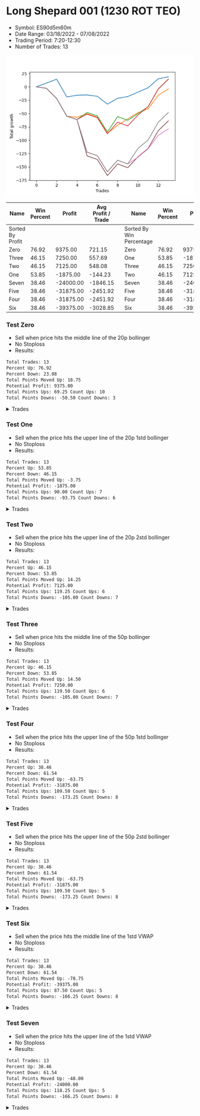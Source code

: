 # Long Shepard 001 (1230 ROT TEO) 
- Symbol: ES90d5m60m
- Date Range: 03/18/2022 - 07/08/2022
- Trading Period: 7:20-12:30
- Number of Trades: 13

![Plot](LongShepard001(1230ROTTEO)ES90d5m60m.png)

| Name | Win Percent | Profit | Avg Profit / Trade |     | Name | Win Percent | Profit | Avg Profit / Trade |
| ---- | ----------- | ------ | ------------------ | --- | ---- | ----------- | ------ | ------------------ |
| Sorted By <br> Profit | | | | | Sorted By <br> Win Percentage ||||
| Zero | 76.92 | 9375.00 | 721.15 |     | Zero | 76.92 | 9375.00 | 721.15 |
| Three | 46.15 | 7250.00 | 557.69 |     | One | 53.85 | -1875.00 | -144.23 |
| Two | 46.15 | 7125.00 | 548.08 |     | Three | 46.15 | 7250.00 | 557.69 |
| One | 53.85 | -1875.00 | -144.23 |     | Two | 46.15 | 7125.00 | 548.08 |
| Seven | 38.46 | -24000.00 | -1846.15 |     | Seven | 38.46 | -24000.00 | -1846.15 |
| Five | 38.46 | -31875.00 | -2451.92 |     | Five | 38.46 | -31875.00 | -2451.92 |
| Four | 38.46 | -31875.00 | -2451.92 |     | Four | 38.46 | -31875.00 | -2451.92 |
| Six | 38.46 | -39375.00 | -3028.85 |     | Six | 38.46 | -39375.00 | -3028.85 |

### Test Zero
* Sell when price hits the middle line of the 20p bollinger
* No Stoploss
* Results:
```
Total Trades: 13
Percent Up: 76.92
Percent Down: 23.08
Total Points Moved Up: 18.75
Potential Profit: 9375.00
Total Points Ups: 69.25 Count Ups: 10
Total Points Downs: -50.50 Count Downs: 3
```

<details><summary>Trades</summary>

<code>In: 2022-04-11 08:30:00		Out: 2022-04-11 08:36:10		Total Position Time: 06:10		Total Move Up: 7.00		Total to Date: 7.00</code> <br />
<code>In: 2022-04-21 10:25:00		Out: 2022-04-21 10:31:05		Total Position Time: 06:05		Total Move Up: 7.25		Total to Date: 14.25</code> <br />
<code>In: 2022-04-22 08:10:00		Out: 2022-04-22 09:10:55		Total Position Time: 60:55		Total Move Up: -33.25		Total to Date: -19.00</code> <br />
<code>In: 2022-04-22 11:20:00		Out: 2022-04-22 11:21:10		Total Position Time: 01:10		Total Move Up: 3.25		Total to Date: -15.75</code> <br />
<code>In: 2022-04-22 12:15:00		Out: 2022-04-22 12:16:10		Total Position Time: 01:10		Total Move Up: 0.50		Total to Date: -15.25</code> <br />
<code>In: 2022-05-02 11:00:00		Out: 2022-05-02 11:53:35		Total Position Time: 53:35		Total Move Up: -2.50		Total to Date: -17.75</code> <br />
<code>In: 2022-05-05 08:40:00		Out: 2022-05-05 09:21:10		Total Position Time: 41:10		Total Move Up: -14.75		Total to Date: -32.50</code> <br />
<code>In: 2022-05-05 09:10:00		Out: 2022-05-05 09:21:10		Total Position Time: 11:10		Total Move Up: 11.00		Total to Date: -21.50</code> <br />
<code>In: 2022-05-20 10:35:00		Out: 2022-05-20 10:38:05		Total Position Time: 03:05		Total Move Up: 3.25		Total to Date: -18.25</code> <br />
<code>In: 2022-05-24 08:00:00		Out: 2022-05-24 08:16:40		Total Position Time: 16:40		Total Move Up: 8.25		Total to Date: -10.00</code> <br />
<code>In: 2022-06-01 09:10:00		Out: 2022-06-01 09:33:05		Total Position Time: 23:05		Total Move Up: 8.25		Total to Date: -1.75</code> <br />
<code>In: 2022-06-13 08:15:00		Out: 2022-06-13 08:23:35		Total Position Time: 08:35		Total Move Up: 16.75		Total to Date: 15.00</code> <br />
<code>In: 2022-06-13 08:20:00		Out: 2022-06-13 08:23:35		Total Position Time: 03:35		Total Move Up: 3.75		Total to Date: 18.75</code> <br />


</details>

### Test One
* Sell when the price hits the upper line of the 20p 1std bollinger
* No Stoploss
* Results:
```
Total Trades: 13
Percent Up: 53.85
Percent Down: 46.15
Total Points Moved Up: -3.75
Potential Profit: -1875.00
Total Points Ups: 90.00 Count Ups: 7
Total Points Downs: -93.75 Count Downs: 6
```

<details><summary>Trades</summary>

<code>In: 2022-04-11 08:30:00		Out: 2022-04-11 09:30:55		Total Position Time: 60:55		Total Move Up: -2.75		Total to Date: -2.75</code> <br />
<code>In: 2022-04-21 10:25:00		Out: 2022-04-21 11:25:55		Total Position Time: 60:55		Total Move Up: -19.00		Total to Date: -21.75</code> <br />
<code>In: 2022-04-22 08:10:00		Out: 2022-04-22 09:10:55		Total Position Time: 60:55		Total Move Up: -33.25		Total to Date: -55.00</code> <br />
<code>In: 2022-04-22 11:20:00		Out: 2022-04-22 12:16:55		Total Position Time: 56:55		Total Move Up: -2.00		Total to Date: -57.00</code> <br />
<code>In: 2022-04-22 12:15:00		Out: 2022-04-22 12:16:55		Total Position Time: 01:55		Total Move Up: 6.75		Total to Date: -50.25</code> <br />
<code>In: 2022-05-02 11:00:00		Out: 2022-05-02 12:00:55		Total Position Time: 60:55		Total Move Up: -6.50		Total to Date: -56.75</code> <br />
<code>In: 2022-05-05 08:40:00		Out: 2022-05-05 09:40:55		Total Position Time: 60:55		Total Move Up: -30.25		Total to Date: -87.00</code> <br />
<code>In: 2022-05-05 09:10:00		Out: 2022-05-05 10:00:25		Total Position Time: 50:25		Total Move Up: 14.75		Total to Date: -72.25</code> <br />
<code>In: 2022-05-20 10:35:00		Out: 2022-05-20 10:54:15		Total Position Time: 19:15		Total Move Up: 12.25		Total to Date: -60.00</code> <br />
<code>In: 2022-05-24 08:00:00		Out: 2022-05-24 08:43:15		Total Position Time: 43:15		Total Move Up: 11.50		Total to Date: -48.50</code> <br />
<code>In: 2022-06-01 09:10:00		Out: 2022-06-01 10:01:15		Total Position Time: 51:15		Total Move Up: 7.25		Total to Date: -41.25</code> <br />
<code>In: 2022-06-13 08:15:00		Out: 2022-06-13 08:39:15		Total Position Time: 24:15		Total Move Up: 25.25		Total to Date: -16.00</code> <br />
<code>In: 2022-06-13 08:20:00		Out: 2022-06-13 08:39:15		Total Position Time: 19:15		Total Move Up: 12.25		Total to Date: -3.75</code> <br />


</details>

### Test Two
* Sell when the price hits the upper line of the 20p 2std bollinger
* No Stoploss
* Results:
```
Total Trades: 13
Percent Up: 46.15
Percent Down: 53.85
Total Points Moved Up: 14.25
Potential Profit: 7125.00
Total Points Ups: 119.25 Count Ups: 6
Total Points Downs: -105.00 Count Downs: 7
```

<details><summary>Trades</summary>

<code>In: 2022-04-11 08:30:00		Out: 2022-04-11 09:30:55		Total Position Time: 60:55		Total Move Up: -2.75		Total to Date: -2.75</code> <br />
<code>In: 2022-04-21 10:25:00		Out: 2022-04-21 11:25:55		Total Position Time: 60:55		Total Move Up: -19.00		Total to Date: -21.75</code> <br />
<code>In: 2022-04-22 08:10:00		Out: 2022-04-22 09:10:55		Total Position Time: 60:55		Total Move Up: -33.25		Total to Date: -55.00</code> <br />
<code>In: 2022-04-22 11:20:00		Out: 2022-04-22 12:20:55		Total Position Time: 60:55		Total Move Up: -6.25		Total to Date: -61.25</code> <br />
<code>In: 2022-04-22 12:15:00		Out: 2022-04-22 12:33:15		Total Position Time: 18:15		Total Move Up: 13.25		Total to Date: -48.00</code> <br />
<code>In: 2022-05-02 11:00:00		Out: 2022-05-02 12:00:55		Total Position Time: 60:55		Total Move Up: -6.50		Total to Date: -54.50</code> <br />
<code>In: 2022-05-05 08:40:00		Out: 2022-05-05 09:40:55		Total Position Time: 60:55		Total Move Up: -30.25		Total to Date: -84.75</code> <br />
<code>In: 2022-05-05 09:10:00		Out: 2022-05-05 10:08:20		Total Position Time: 58:20		Total Move Up: 29.00		Total to Date: -55.75</code> <br />
<code>In: 2022-05-20 10:35:00		Out: 2022-05-20 11:35:55		Total Position Time: 60:55		Total Move Up: -7.00		Total to Date: -62.75</code> <br />
<code>In: 2022-05-24 08:00:00		Out: 2022-05-24 08:44:50		Total Position Time: 44:50		Total Move Up: 12.50		Total to Date: -50.25</code> <br />
<code>In: 2022-06-01 09:10:00		Out: 2022-06-01 10:08:10		Total Position Time: 58:10		Total Move Up: 12.75		Total to Date: -37.50</code> <br />
<code>In: 2022-06-13 08:15:00		Out: 2022-06-13 09:15:55		Total Position Time: 60:55		Total Move Up: 33.25		Total to Date: -4.25</code> <br />
<code>In: 2022-06-13 08:20:00		Out: 2022-06-13 09:20:55		Total Position Time: 60:55		Total Move Up: 18.50		Total to Date: 14.25</code> <br />


</details>

### Test Three
* Sell when price hits the middle line of the 50p bollinger
* No Stoploss
* Results:
```
Total Trades: 13
Percent Up: 46.15
Percent Down: 53.85
Total Points Moved Up: 14.50
Potential Profit: 7250.00
Total Points Ups: 119.50 Count Ups: 6
Total Points Downs: -105.00 Count Downs: 7
```

<details><summary>Trades</summary>

<code>In: 2022-04-11 08:30:00		Out: 2022-04-11 09:30:55		Total Position Time: 60:55		Total Move Up: -2.75		Total to Date: -2.75</code> <br />
<code>In: 2022-04-21 10:25:00		Out: 2022-04-21 11:25:55		Total Position Time: 60:55		Total Move Up: -19.00		Total to Date: -21.75</code> <br />
<code>In: 2022-04-22 08:10:00		Out: 2022-04-22 09:10:55		Total Position Time: 60:55		Total Move Up: -33.25		Total to Date: -55.00</code> <br />
<code>In: 2022-04-22 11:20:00		Out: 2022-04-22 12:20:55		Total Position Time: 60:55		Total Move Up: -6.25		Total to Date: -61.25</code> <br />
<code>In: 2022-04-22 12:15:00		Out: 2022-04-22 12:32:25		Total Position Time: 17:25		Total Move Up: 10.00		Total to Date: -51.25</code> <br />
<code>In: 2022-05-02 11:00:00		Out: 2022-05-02 12:00:55		Total Position Time: 60:55		Total Move Up: -6.50		Total to Date: -57.75</code> <br />
<code>In: 2022-05-05 08:40:00		Out: 2022-05-05 09:40:55		Total Position Time: 60:55		Total Move Up: -30.25		Total to Date: -88.00</code> <br />
<code>In: 2022-05-05 09:10:00		Out: 2022-05-05 10:10:55		Total Position Time: 60:55		Total Move Up: 21.75		Total to Date: -66.25</code> <br />
<code>In: 2022-05-20 10:35:00		Out: 2022-05-20 11:35:55		Total Position Time: 60:55		Total Move Up: -7.00		Total to Date: -73.25</code> <br />
<code>In: 2022-05-24 08:00:00		Out: 2022-05-24 09:00:55		Total Position Time: 60:55		Total Move Up: 20.25		Total to Date: -53.00</code> <br />
<code>In: 2022-06-01 09:10:00		Out: 2022-06-01 10:10:55		Total Position Time: 60:55		Total Move Up: 15.75		Total to Date: -37.25</code> <br />
<code>In: 2022-06-13 08:15:00		Out: 2022-06-13 09:15:55		Total Position Time: 60:55		Total Move Up: 33.25		Total to Date: -4.00</code> <br />
<code>In: 2022-06-13 08:20:00		Out: 2022-06-13 09:20:55		Total Position Time: 60:55		Total Move Up: 18.50		Total to Date: 14.50</code> <br />


</details>

### Test Four
* Sell when the price hits the upper line of the 50p 1std bollinger
* No Stoploss
* Results:
```
Total Trades: 13
Percent Up: 38.46
Percent Down: 61.54
Total Points Moved Up: -63.75
Potential Profit: -31875.00
Total Points Ups: 109.50 Count Ups: 5
Total Points Downs: -173.25 Count Downs: 8
```

<details><summary>Trades</summary>

<code>In: 2022-04-11 08:30:00		Out: 2022-04-11 09:30:55		Total Position Time: 60:55		Total Move Up: -2.75		Total to Date: -2.75</code> <br />
<code>In: 2022-04-21 10:25:00		Out: 2022-04-21 11:25:55		Total Position Time: 60:55		Total Move Up: -19.00		Total to Date: -21.75</code> <br />
<code>In: 2022-04-22 08:10:00		Out: 2022-04-22 09:10:55		Total Position Time: 60:55		Total Move Up: -33.25		Total to Date: -55.00</code> <br />
<code>In: 2022-04-22 11:20:00		Out: 2022-04-22 12:20:55		Total Position Time: 60:55		Total Move Up: -6.25		Total to Date: -61.25</code> <br />
<code>In: 2022-04-22 12:15:00		Out: 2022-04-25 06:45:55		Total Position Time: 1110:55		Total Move Up: -68.25		Total to Date: -129.50</code> <br />
<code>In: 2022-05-02 11:00:00		Out: 2022-05-02 12:00:55		Total Position Time: 60:55		Total Move Up: -6.50		Total to Date: -136.00</code> <br />
<code>In: 2022-05-05 08:40:00		Out: 2022-05-05 09:40:55		Total Position Time: 60:55		Total Move Up: -30.25		Total to Date: -166.25</code> <br />
<code>In: 2022-05-05 09:10:00		Out: 2022-05-05 10:10:55		Total Position Time: 60:55		Total Move Up: 21.75		Total to Date: -144.50</code> <br />
<code>In: 2022-05-20 10:35:00		Out: 2022-05-20 11:35:55		Total Position Time: 60:55		Total Move Up: -7.00		Total to Date: -151.50</code> <br />
<code>In: 2022-05-24 08:00:00		Out: 2022-05-24 09:00:55		Total Position Time: 60:55		Total Move Up: 20.25		Total to Date: -131.25</code> <br />
<code>In: 2022-06-01 09:10:00		Out: 2022-06-01 10:10:55		Total Position Time: 60:55		Total Move Up: 15.75		Total to Date: -115.50</code> <br />
<code>In: 2022-06-13 08:15:00		Out: 2022-06-13 09:15:55		Total Position Time: 60:55		Total Move Up: 33.25		Total to Date: -82.25</code> <br />
<code>In: 2022-06-13 08:20:00		Out: 2022-06-13 09:20:55		Total Position Time: 60:55		Total Move Up: 18.50		Total to Date: -63.75</code> <br />


</details>

### Test Five
* Sell when the price hits the upper line of the 50p 2std bollinger
* No Stoploss
* Results:
```
Total Trades: 13
Percent Up: 38.46
Percent Down: 61.54
Total Points Moved Up: -63.75
Potential Profit: -31875.00
Total Points Ups: 109.50 Count Ups: 5
Total Points Downs: -173.25 Count Downs: 8
```

<details><summary>Trades</summary>

<code>In: 2022-04-11 08:30:00		Out: 2022-04-11 09:30:55		Total Position Time: 60:55		Total Move Up: -2.75		Total to Date: -2.75</code> <br />
<code>In: 2022-04-21 10:25:00		Out: 2022-04-21 11:25:55		Total Position Time: 60:55		Total Move Up: -19.00		Total to Date: -21.75</code> <br />
<code>In: 2022-04-22 08:10:00		Out: 2022-04-22 09:10:55		Total Position Time: 60:55		Total Move Up: -33.25		Total to Date: -55.00</code> <br />
<code>In: 2022-04-22 11:20:00		Out: 2022-04-22 12:20:55		Total Position Time: 60:55		Total Move Up: -6.25		Total to Date: -61.25</code> <br />
<code>In: 2022-04-22 12:15:00		Out: 2022-04-25 06:45:55		Total Position Time: 1110:55		Total Move Up: -68.25		Total to Date: -129.50</code> <br />
<code>In: 2022-05-02 11:00:00		Out: 2022-05-02 12:00:55		Total Position Time: 60:55		Total Move Up: -6.50		Total to Date: -136.00</code> <br />
<code>In: 2022-05-05 08:40:00		Out: 2022-05-05 09:40:55		Total Position Time: 60:55		Total Move Up: -30.25		Total to Date: -166.25</code> <br />
<code>In: 2022-05-05 09:10:00		Out: 2022-05-05 10:10:55		Total Position Time: 60:55		Total Move Up: 21.75		Total to Date: -144.50</code> <br />
<code>In: 2022-05-20 10:35:00		Out: 2022-05-20 11:35:55		Total Position Time: 60:55		Total Move Up: -7.00		Total to Date: -151.50</code> <br />
<code>In: 2022-05-24 08:00:00		Out: 2022-05-24 09:00:55		Total Position Time: 60:55		Total Move Up: 20.25		Total to Date: -131.25</code> <br />
<code>In: 2022-06-01 09:10:00		Out: 2022-06-01 10:10:55		Total Position Time: 60:55		Total Move Up: 15.75		Total to Date: -115.50</code> <br />
<code>In: 2022-06-13 08:15:00		Out: 2022-06-13 09:15:55		Total Position Time: 60:55		Total Move Up: 33.25		Total to Date: -82.25</code> <br />
<code>In: 2022-06-13 08:20:00		Out: 2022-06-13 09:20:55		Total Position Time: 60:55		Total Move Up: 18.50		Total to Date: -63.75</code> <br />


</details>

### Test Six
* Sell when the price hits the middle line of the 1std VWAP
* No Stoploss
* Results:
```
Total Trades: 13
Percent Up: 38.46
Percent Down: 61.54
Total Points Moved Up: -78.75
Potential Profit: -39375.00
Total Points Ups: 87.50 Count Ups: 5
Total Points Downs: -166.25 Count Downs: 8
```

<details><summary>Trades</summary>

<code>In: 2022-04-11 08:30:00		Out: 2022-04-11 09:30:55		Total Position Time: 60:55		Total Move Up: -2.75		Total to Date: -2.75</code> <br />
<code>In: 2022-04-21 10:25:00		Out: 2022-04-21 11:25:55		Total Position Time: 60:55		Total Move Up: -19.00		Total to Date: -21.75</code> <br />
<code>In: 2022-04-22 08:10:00		Out: 2022-04-22 09:10:55		Total Position Time: 60:55		Total Move Up: -33.25		Total to Date: -55.00</code> <br />
<code>In: 2022-04-22 11:20:00		Out: 2022-04-22 12:20:55		Total Position Time: 60:55		Total Move Up: -6.25		Total to Date: -61.25</code> <br />
<code>In: 2022-04-22 12:15:00		Out: 2022-04-25 06:31:05		Total Position Time: 1096:05		Total Move Up: -61.25		Total to Date: -122.50</code> <br />
<code>In: 2022-05-02 11:00:00		Out: 2022-05-02 12:00:55		Total Position Time: 60:55		Total Move Up: -6.50		Total to Date: -129.00</code> <br />
<code>In: 2022-05-05 08:40:00		Out: 2022-05-05 09:40:55		Total Position Time: 60:55		Total Move Up: -30.25		Total to Date: -159.25</code> <br />
<code>In: 2022-05-05 09:10:00		Out: 2022-05-05 10:10:55		Total Position Time: 60:55		Total Move Up: 21.75		Total to Date: -137.50</code> <br />
<code>In: 2022-05-20 10:35:00		Out: 2022-05-20 11:35:55		Total Position Time: 60:55		Total Move Up: -7.00		Total to Date: -144.50</code> <br />
<code>In: 2022-05-24 08:00:00		Out: 2022-05-24 08:44:50		Total Position Time: 44:50		Total Move Up: 12.50		Total to Date: -132.00</code> <br />
<code>In: 2022-06-01 09:10:00		Out: 2022-06-01 10:10:55		Total Position Time: 60:55		Total Move Up: 15.75		Total to Date: -116.25</code> <br />
<code>In: 2022-06-13 08:15:00		Out: 2022-06-13 08:39:15		Total Position Time: 24:15		Total Move Up: 25.25		Total to Date: -91.00</code> <br />
<code>In: 2022-06-13 08:20:00		Out: 2022-06-13 08:39:15		Total Position Time: 19:15		Total Move Up: 12.25		Total to Date: -78.75</code> <br />


</details>

### Test Seven
* Sell when the price hits the upper line of the 1std VWAP
* No Stoploss
* Results:
```
Total Trades: 13
Percent Up: 38.46
Percent Down: 61.54
Total Points Moved Up: -48.00
Potential Profit: -24000.00
Total Points Ups: 118.25 Count Ups: 5
Total Points Downs: -166.25 Count Downs: 8
```

<details><summary>Trades</summary>

<code>In: 2022-04-11 08:30:00		Out: 2022-04-11 09:30:55		Total Position Time: 60:55		Total Move Up: -2.75		Total to Date: -2.75</code> <br />
<code>In: 2022-04-21 10:25:00		Out: 2022-04-21 11:25:55		Total Position Time: 60:55		Total Move Up: -19.00		Total to Date: -21.75</code> <br />
<code>In: 2022-04-22 08:10:00		Out: 2022-04-22 09:10:55		Total Position Time: 60:55		Total Move Up: -33.25		Total to Date: -55.00</code> <br />
<code>In: 2022-04-22 11:20:00		Out: 2022-04-22 12:20:55		Total Position Time: 60:55		Total Move Up: -6.25		Total to Date: -61.25</code> <br />
<code>In: 2022-04-22 12:15:00		Out: 2022-04-25 06:31:05		Total Position Time: 1096:05		Total Move Up: -61.25		Total to Date: -122.50</code> <br />
<code>In: 2022-05-02 11:00:00		Out: 2022-05-02 12:00:55		Total Position Time: 60:55		Total Move Up: -6.50		Total to Date: -129.00</code> <br />
<code>In: 2022-05-05 08:40:00		Out: 2022-05-05 09:40:55		Total Position Time: 60:55		Total Move Up: -30.25		Total to Date: -159.25</code> <br />
<code>In: 2022-05-05 09:10:00		Out: 2022-05-05 10:10:55		Total Position Time: 60:55		Total Move Up: 21.75		Total to Date: -137.50</code> <br />
<code>In: 2022-05-20 10:35:00		Out: 2022-05-20 11:35:55		Total Position Time: 60:55		Total Move Up: -7.00		Total to Date: -144.50</code> <br />
<code>In: 2022-05-24 08:00:00		Out: 2022-05-24 08:59:15		Total Position Time: 59:15		Total Move Up: 29.00		Total to Date: -115.50</code> <br />
<code>In: 2022-06-01 09:10:00		Out: 2022-06-01 10:10:55		Total Position Time: 60:55		Total Move Up: 15.75		Total to Date: -99.75</code> <br />
<code>In: 2022-06-13 08:15:00		Out: 2022-06-13 09:15:55		Total Position Time: 60:55		Total Move Up: 33.25		Total to Date: -66.50</code> <br />
<code>In: 2022-06-13 08:20:00		Out: 2022-06-13 09:20:55		Total Position Time: 60:55		Total Move Up: 18.50		Total to Date: -48.00</code> <br />


</details>
